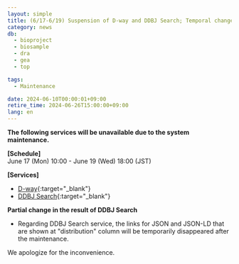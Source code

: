 ```yaml
---
layout: simple
title: (6/17-6/19) Suspension of D-way and DDBJ Search; Temporal change in the search result on DDBJ Search
category: news
db:
  - bioproject
  - biosample
  - dra
  - gea
  - top

tags:
  - Maintenance

date: 2024-06-10T00:00:01+09:00
retire_time: 2024-06-26T15:00:00+09:00
lang: en
---
```

   
**The following services will be unavailable due to the system maintenance.**

**[Schedule]**  
June 17 (Mon) 10:00 - June 19 (Wed) 18:00 (JST)

**[Services]** 
- [D-way](https://ddbj.nig.ac.jp/D-way){:target="_blank"}
- [DDBJ Search](https://ddbj.nig.ac.jp/search){:target="_blank"}

**Partial change in the result of DDBJ Search**

- Regarding DDBJ Search service, the links for JSON and JSON-LD that are shown at "distribution" column will be temporarily disappeared after the maintenance.

We apologize for the inconvenience.
